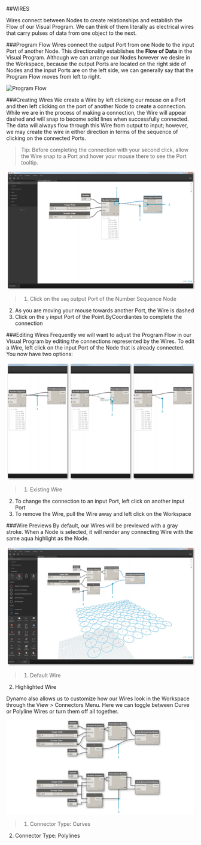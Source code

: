 ##WIRES

Wires connect between Nodes to create relationships and establish the Flow of our Visual Program. We can think of them literally as electrical wires that carry pulses of data from one object to the next.


###Program Flow
Wires connect the output Port from one Node to the input Port of another Node. This directionality establishes the **Flow of Data** in the Visual Program. Although we can arrange our Nodes however we desire in the Workspace, because the output Ports are located on the right side of Nodes and the input Ports are on the left side, we can generally say that the Program Flow moves from left to right.

![Program Flow](images/3-2/00-ProgramFlow.png)

###Creating Wires
We create a Wire by left clicking our mouse on a Port and then left clicking on the port of another Node to create a connection. While we are in the process of making a connection, the Wire will appear dashed and will snap to become solid lines when successfully connected. The data will always flow through this Wire from output to input; however, we may create the wire in either direction in terms of the sequence of clicking on the connected Ports.

> Tip: Before completing the connection with your second click, allow the Wire snap to a Port and hover your mouse there to see the Port tooltip.

![Creating Wires](images/3-2/01-CreatingWires.png)
>1. Click on the ```seq``` output Port of the Number Sequence Node
2. As you are moving your mouse towards another Port, the Wire is dashed
3. Click on the ```y``` input Port of the Point.ByCoordiantes to complete the connection

###Editing Wires
Frequently we will want to adjust the Program Flow in our Visual Program by editing the connections represented by the Wires. To edit a Wire, left click on the input Port of the Node that is already connected. You now have two options:

![Editing Wires](images/3-2/02-EditingWires.png)

> 1. Existing Wire
2. To change the connection to an input Port, left click on another input Port
3. To remove the Wire, pull the Wire away and left click on the Workspace


###Wire Previews
By default, our Wires will be previewed with a gray stroke. When a Node is selected, it will render any connecting Wire with the same aqua highlight as the Node.

![Wire Preview](images/3-2/03-WirePreview.png)
> 1. Default Wire
2. Highlighted Wire

Dynamo also allows us to customize how our Wires look in the Workspace through the View > Connectors Menu. Here we can toggle between Curve or Polyline Wires or turn them off all together.

![Wire Connectors](images/3-2/04-WireConnectors.png)

> 1. Connector Type: Curves
2. Connector Type: Polylines

